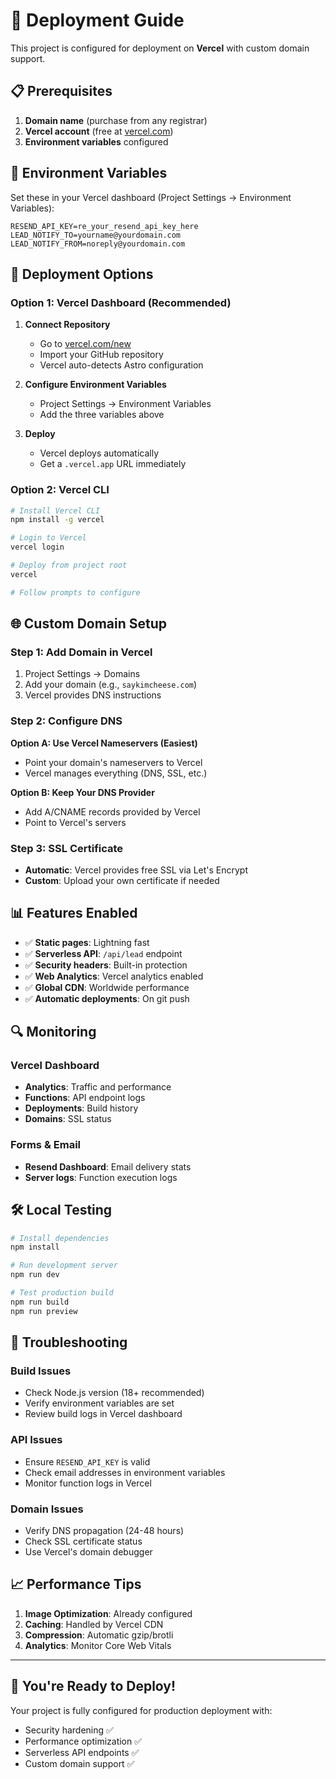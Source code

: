 # 🚀 Deployment Guide

This project is configured for deployment on **Vercel** with custom domain support.

## 📋 Prerequisites

1. **Domain name** (purchase from any registrar)
2. **Vercel account** (free at [vercel.com](https://vercel.com))
3. **Environment variables** configured

## 🔧 Environment Variables

Set these in your Vercel dashboard (Project Settings → Environment Variables):

```env
RESEND_API_KEY=re_your_resend_api_key_here
LEAD_NOTIFY_TO=yourname@yourdomain.com
LEAD_NOTIFY_FROM=noreply@yourdomain.com
```

## 🚀 Deployment Options

### Option 1: Vercel Dashboard (Recommended)

1. **Connect Repository**
   - Go to [vercel.com/new](https://vercel.com/new)
   - Import your GitHub repository
   - Vercel auto-detects Astro configuration

2. **Configure Environment Variables**
   - Project Settings → Environment Variables
   - Add the three variables above

3. **Deploy**
   - Vercel deploys automatically
   - Get a `.vercel.app` URL immediately

### Option 2: Vercel CLI

```bash
# Install Vercel CLI
npm install -g vercel

# Login to Vercel
vercel login

# Deploy from project root
vercel

# Follow prompts to configure
```

## 🌐 Custom Domain Setup

### Step 1: Add Domain in Vercel
1. Project Settings → Domains
2. Add your domain (e.g., `saykimcheese.com`)
3. Vercel provides DNS instructions

### Step 2: Configure DNS
**Option A: Use Vercel Nameservers (Easiest)**
- Point your domain's nameservers to Vercel
- Vercel manages everything (DNS, SSL, etc.)

**Option B: Keep Your DNS Provider**
- Add A/CNAME records provided by Vercel
- Point to Vercel's servers

### Step 3: SSL Certificate
- **Automatic**: Vercel provides free SSL via Let's Encrypt
- **Custom**: Upload your own certificate if needed

## 📊 Features Enabled

- ✅ **Static pages**: Lightning fast
- ✅ **Serverless API**: `/api/lead` endpoint
- ✅ **Security headers**: Built-in protection
- ✅ **Web Analytics**: Vercel analytics enabled
- ✅ **Global CDN**: Worldwide performance
- ✅ **Automatic deployments**: On git push

## 🔍 Monitoring

### Vercel Dashboard
- **Analytics**: Traffic and performance
- **Functions**: API endpoint logs
- **Deployments**: Build history
- **Domains**: SSL status

### Forms & Email
- **Resend Dashboard**: Email delivery stats
- **Server logs**: Function execution logs

## 🛠️ Local Testing

```bash
# Install dependencies
npm install

# Run development server
npm run dev

# Test production build
npm run build
npm run preview
```

## 🚨 Troubleshooting

### Build Issues
- Check Node.js version (18+ recommended)
- Verify environment variables are set
- Review build logs in Vercel dashboard

### API Issues
- Ensure `RESEND_API_KEY` is valid
- Check email addresses in environment variables
- Monitor function logs in Vercel

### Domain Issues
- Verify DNS propagation (24-48 hours)
- Check SSL certificate status
- Use Vercel's domain debugger

## 📈 Performance Tips

1. **Image Optimization**: Already configured
2. **Caching**: Handled by Vercel CDN
3. **Compression**: Automatic gzip/brotli
4. **Analytics**: Monitor Core Web Vitals

---

## 🎉 You're Ready to Deploy!

Your project is fully configured for production deployment with:
- Security hardening ✅
- Performance optimization ✅
- Serverless API endpoints ✅
- Custom domain support ✅